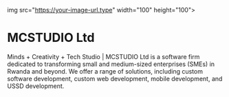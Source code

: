 img src="https://your-image-url.type" width="100" height="100">

MCSTUDIO Ltd
============================================================================================================================================================
Minds + Creativity + Tech Studio | MCSTUDIO Ltd is a software firm dedicated to transforming small and medium-sized enterprises (SMEs) in Rwanda and beyond. 
We offer a range of solutions, including custom software development, custom web development, mobile development, and USSD development.

